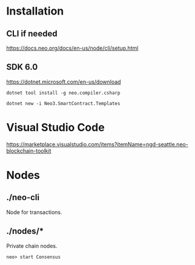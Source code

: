 # Installation

## CLI if needed
https://docs.neo.org/docs/en-us/node/cli/setup.html

## SDK 6.0
https://dotnet.microsoft.com/en-us/download

```
dotnet tool install -g neo.compiler.csharp

dotnet new -i Neo3.SmartContract.Templates
```

# Visual Studio Code

https://marketplace.visualstudio.com/items?itemName=ngd-seattle.neo-blockchain-toolkit

# Nodes

## ./neo-cli

Node for transactions.

## ./nodes/*

Private chain nodes.

```
neo> start Consensus
```
